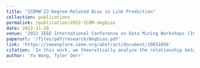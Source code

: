 ```yaml
---
title: "ICDMW'22-Degree-Related Bias in Link Prediction"
collection: publications
permalink: /publication/2022-ICDM-degbias
date: 2022-11-28
venue: '2022 IEEE International Conference on Data Mining Workshops (ICDMW)'
paperurl: '/files/pdf/research/Degbias.pdf'
link: 'https://ieeexplore.ieee.org/abstract/document/10031056'
citation: 'In this work, we theoretically analyze the relationship between the node degree and a random-initialized recommender system, discovering the inherent degree-related bias in many existing recommender system evaluation metrics.'
author: 'Yu Wang, Tyler Derr'
---
```

